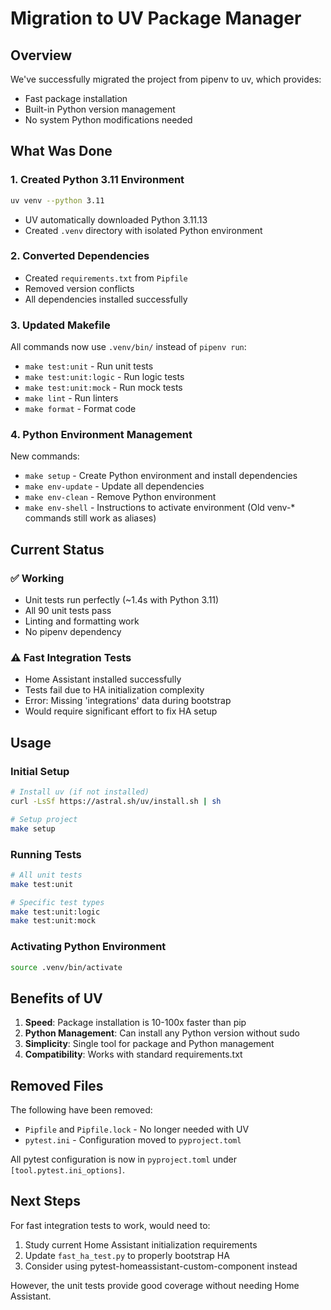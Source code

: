 # Migration to UV Package Manager

## Overview

We've successfully migrated the project from pipenv to uv, which provides:
- Fast package installation
- Built-in Python version management
- No system Python modifications needed

## What Was Done

### 1. Created Python 3.11 Environment
```bash
uv venv --python 3.11
```
- UV automatically downloaded Python 3.11.13
- Created `.venv` directory with isolated Python environment

### 2. Converted Dependencies
- Created `requirements.txt` from `Pipfile`
- Removed version conflicts
- All dependencies installed successfully

### 3. Updated Makefile
All commands now use `.venv/bin/` instead of `pipenv run`:
- `make test:unit` - Run unit tests
- `make test:unit:logic` - Run logic tests
- `make test:unit:mock` - Run mock tests
- `make lint` - Run linters
- `make format` - Format code

### 4. Python Environment Management
New commands:
- `make setup` - Create Python environment and install dependencies
- `make env-update` - Update all dependencies  
- `make env-clean` - Remove Python environment
- `make env-shell` - Instructions to activate environment
(Old venv-* commands still work as aliases)

## Current Status

### ✅ Working
- Unit tests run perfectly (~1.4s with Python 3.11)
- All 90 unit tests pass
- Linting and formatting work
- No pipenv dependency

### ⚠️ Fast Integration Tests
- Home Assistant installed successfully
- Tests fail due to HA initialization complexity
- Error: Missing 'integrations' data during bootstrap
- Would require significant effort to fix HA setup

## Usage

### Initial Setup
```bash
# Install uv (if not installed)
curl -LsSf https://astral.sh/uv/install.sh | sh

# Setup project
make setup
```

### Running Tests
```bash
# All unit tests
make test:unit

# Specific test types
make test:unit:logic
make test:unit:mock
```

### Activating Python Environment
```bash
source .venv/bin/activate
```

## Benefits of UV

1. **Speed**: Package installation is 10-100x faster than pip
2. **Python Management**: Can install any Python version without sudo
3. **Simplicity**: Single tool for package and Python management
4. **Compatibility**: Works with standard requirements.txt

## Removed Files

The following have been removed:
- `Pipfile` and `Pipfile.lock` - No longer needed with UV
- `pytest.ini` - Configuration moved to `pyproject.toml`

All pytest configuration is now in `pyproject.toml` under `[tool.pytest.ini_options]`.

## Next Steps

For fast integration tests to work, would need to:
1. Study current Home Assistant initialization requirements
2. Update `fast_ha_test.py` to properly bootstrap HA
3. Consider using pytest-homeassistant-custom-component instead

However, the unit tests provide good coverage without needing Home Assistant.